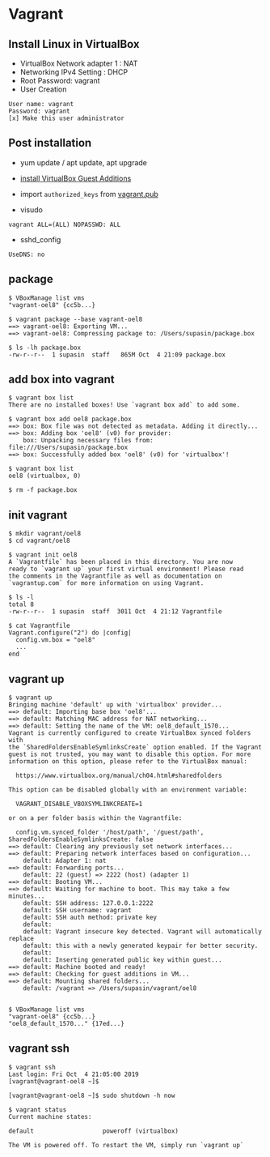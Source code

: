 # Vagrant

## Install Linux in VirtualBox

- VirtualBox Network adapter 1 : NAT
- Networking IPv4 Setting : DHCP
- Root Password: vagrant
- User Creation

```
User name: vagrant
Password: vagrant
[x] Make this user administrator
```

## Post installation
- yum update / apt update, apt upgrade
- [install VirtualBox Guest Additions](../virtualbox/guest-additions.md)
- import `authorized_keys` from [vagrant.pub](https://raw.githubusercontent.com/hashicorp/vagrant/master/keys/vagrant.pub)

- visudo

```
vagrant ALL=(ALL) NOPASSWD: ALL
```

- sshd_config

```
UseDNS: no
```

## package

```console
$ VBoxManage list vms
"vagrant-oel8" {cc5b...}

$ vagrant package --base vagrant-oel8
==> vagrant-oel8: Exporting VM...
==> vagrant-oel8: Compressing package to: /Users/supasin/package.box

$ ls -lh package.box
-rw-r--r--  1 supasin  staff   865M Oct  4 21:09 package.box
```

## add box into vagrant

```console
$ vagrant box list
There are no installed boxes! Use `vagrant box add` to add some.

$ vagrant box add oel8 package.box
==> box: Box file was not detected as metadata. Adding it directly...
==> box: Adding box 'oel8' (v0) for provider:
    box: Unpacking necessary files from: file:///Users/supasin/package.box
==> box: Successfully added box 'oel8' (v0) for 'virtualbox'!

$ vagrant box list
oel8 (virtualbox, 0)

$ rm -f package.box
```

## init vagrant

```console
$ mkdir vagrant/oel8
$ cd vagrant/oel8

$ vagrant init oel8
A `Vagrantfile` has been placed in this directory. You are now
ready to `vagrant up` your first virtual environment! Please read
the comments in the Vagrantfile as well as documentation on
`vagrantup.com` for more information on using Vagrant.

$ ls -l
total 8
-rw-r--r--  1 supasin  staff  3011 Oct  4 21:12 Vagrantfile

$ cat Vagrantfile
Vagrant.configure("2") do |config|
  config.vm.box = "oel8"
  ...
end
```

## vagrant up

```console
$ vagrant up
Bringing machine 'default' up with 'virtualbox' provider...
==> default: Importing base box 'oel8'...
==> default: Matching MAC address for NAT networking...
==> default: Setting the name of the VM: oel8_default_1570...
Vagrant is currently configured to create VirtualBox synced folders with
the `SharedFoldersEnableSymlinksCreate` option enabled. If the Vagrant
guest is not trusted, you may want to disable this option. For more
information on this option, please refer to the VirtualBox manual:

  https://www.virtualbox.org/manual/ch04.html#sharedfolders

This option can be disabled globally with an environment variable:

  VAGRANT_DISABLE_VBOXSYMLINKCREATE=1

or on a per folder basis within the Vagrantfile:

  config.vm.synced_folder '/host/path', '/guest/path', SharedFoldersEnableSymlinksCreate: false
==> default: Clearing any previously set network interfaces...
==> default: Preparing network interfaces based on configuration...
    default: Adapter 1: nat
==> default: Forwarding ports...
    default: 22 (guest) => 2222 (host) (adapter 1)
==> default: Booting VM...
==> default: Waiting for machine to boot. This may take a few minutes...
    default: SSH address: 127.0.0.1:2222
    default: SSH username: vagrant
    default: SSH auth method: private key
    default:
    default: Vagrant insecure key detected. Vagrant will automatically replace
    default: this with a newly generated keypair for better security.
    default:
    default: Inserting generated public key within guest...
==> default: Machine booted and ready!
==> default: Checking for guest additions in VM...
==> default: Mounting shared folders...
    default: /vagrant => /Users/supasin/vagrant/oel8


$ VBoxManage list vms
"vagrant-oel8" {cc5b...}
"oel8_default_1570..." {17ed...}
```

## vagrant ssh

```
$ vagrant ssh
Last login: Fri Oct  4 21:05:00 2019
[vagrant@vagrant-oel8 ~]$

[vagrant@vagrant-oel8 ~]$ sudo shutdown -h now

$ vagrant status
Current machine states:

default                   poweroff (virtualbox)

The VM is powered off. To restart the VM, simply run `vagrant up`
```
